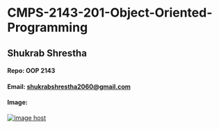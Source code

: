 # CMPS-2143-201-Object-Oriented-Programming
## Shukrab Shrestha

#### Repo: OOP 2143

#### Email: shukrabshrestha2060@gmail.com

#### Image:

<a href="https://imgbox.com/TpSXEGYM" target="_blank"><img src="https://images2.imgbox.com/bf/aa/TpSXEGYM_o.jpg" alt="image host"/></a>
